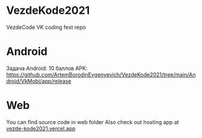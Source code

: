 # VezdeKode2021

VezdeCode VK coding fest repo

# Android
Задача Android: 10 баллов
APK: https://github.com/ArtemBorodinEvgenyevich/VezdeKode2021/tree/main/Android/VkMobi/app/release

# Web
You can find source code in web folder
Also check out hosting app at [vezde-kode2021.vercel.app](vezde-kode2021.vercel.app)
